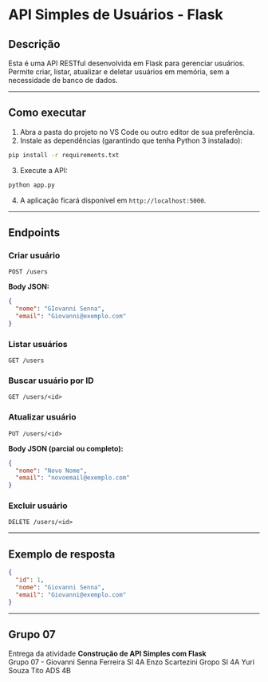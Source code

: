 # API Simples de Usuários - Flask

## Descrição
Esta é uma API RESTful desenvolvida em Flask para gerenciar usuários.  
Permite criar, listar, atualizar e deletar usuários em memória, sem a necessidade de banco de dados.

---

## Como executar

1. Abra a pasta do projeto no VS Code ou outro editor de sua preferência.  
2. Instale as dependências (garantindo que tenha Python 3 instalado):
```bash
pip install -r requirements.txt
```
3. Execute a API:
```bash
python app.py
```
4. A aplicação ficará disponível em `http://localhost:5000`.

---

## Endpoints

### Criar usuário
```http
POST /users
```
**Body JSON:**
```json
{
  "nome": "GIovanni Senna",
  "email": "Giovanni@exemplo.com"
}
```

### Listar usuários
```http
GET /users
```

### Buscar usuário por ID
```http
GET /users/<id>
```

### Atualizar usuário
```http
PUT /users/<id>
```
**Body JSON (parcial ou completo):**
```json
{
  "nome": "Novo Nome",
  "email": "novoemail@exemplo.com"
}
```

### Excluir usuário
```http
DELETE /users/<id>
```

---

## Exemplo de resposta
```json
{
  "id": 1,
  "nome": "Giovanni Senna",
  "email": "Giovanni@exemplo.com"
}
```

---

## Grupo 07
Entrega da atividade **Construção de API Simples com Flask**  
Grupo 07 - Giovanni Senna Ferreira SI 4A
          Enzo Scartezini Gropo SI 4A
          Yuri Souza Tito ADS 4B
